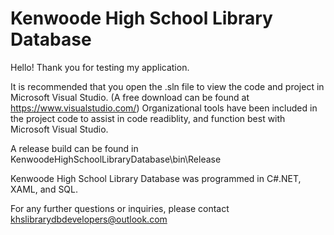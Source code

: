 # Kenwoode High School Library Database

Hello! Thank you for testing my application.

It is recommended that you open the .sln file to view the code and project in Microsoft Visual Studio.
(A free download can be found at https://www.visualstudio.com/)
Organizational tools have been included in the project code to assist in code readiblity, 
and function best with Microsoft Visual Studio.

A release build can be found in KenwoodeHighSchoolLibraryDatabase\bin\Release

Kenwoode High School Library Database was programmed in C#.NET, XAML, and SQL.








For any further questions or inquiries, please contact khslibrarydbdevelopers@outlook.com
